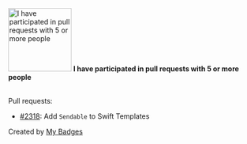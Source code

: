 <img src="https://my-badges.github.io/my-badges/pr-collaboration-5.png" alt="I have participated in pull requests with 5 or more people" title="I have participated in pull requests with 5 or more people" width="128">
<strong>I have participated in pull requests with 5 or more people</strong>
<br><br>

Pull requests:

- <a href="https://github.com/mozilla/uniffi-rs/pull/2318">#2318</a>: Add `Sendable` to Swift Templates


Created by <a href="https://github.com/my-badges/my-badges">My Badges</a>